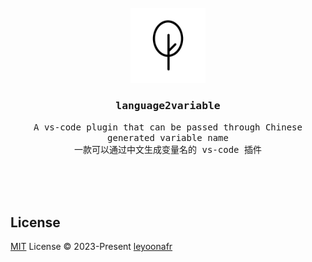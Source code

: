 <br />
<br />
<br />

<p align="center">
  <img width="120" alt="logo" src="./public/icon.svg"/> 
</p>

<h3 align="center">
  <samp>
    language2variable
  </samp>
</h3>

<p align="center">
  <samp>
    A vs-code plugin that can be passed through Chinese generated variable name
  </samp>
  <br />
  <samp>
    一款可以通过中文生成变量名的 vs-code 插件
  </samp>
</p>

<br />
<br />
<br />



## License
[MIT](./LICENSE) License © 2023-Present [leyoonafr](https://github.com/codeacme17)
